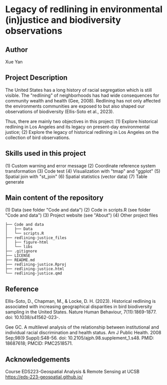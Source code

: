 # Legacy of redlining in environmental (in)justice and biodiversity observations
## Author
Xue Yan

## Project Description

The United States has a long history of racial segregation which is still visible. The "redlining" of neighborhoods has had wide consequences for community wealth and health (Gee, 2008).
Redlining has not only affected the environments communities are exposed to but also shaped our observations of biodiversity (Ellis-Soto et al., 2023).

Thus, there are mainly two objectives in this project: 
(1) Explore historical redlining in Los Angeles and its legacy on present-day environmental justice;
(2) Explore the legacy of historical redlining in Los Angeles on the collection of bird observations.

## Skills used in this project

(1) Custom warning and error message 
(2) Coordinate reference system transformation
(3) Code test
(4) Visualization with "tmap" and "ggplot"
(5) Spatial join with "st_join"
(6) Spatial statistics (vector data)
(7) Table generate

## Main content of the repository

(1) Data (see folder "Code and data")
(2) Code in scripts.R (see folder "Code and data")
(3) Project website (see "About")
(4) Other project files
```
├── Code and data
│   ├── Data
│   └── scripts.R
├── redlining-justice_files
│   ├── figure-html
│   └── libs
├── .gitignore
├── LICENSE
├── README.md
├── redlining-justice.Rproj
├── redlining-justice.html
└── redlining-justice.qmd
```
## Reference
Ellis-Soto, D., Chapman, M., & Locke, D. H. (2023). Historical redlining is associated with increasing geographical disparities in bird biodiversity sampling in the United States. Nature Human Behaviour, 7(11):1869-1877. doi: 10.1038/s41562-023-.

Gee GC. A multilevel analysis of the relationship between institutional and individual racial discrimination and health status. Am J Public Health. 2008 Sep;98(9 Suppl):S48-56. doi: 10.2105/ajph.98.supplement_1.s48. PMID: 18687618; PMCID: PMC2518571.

## Acknowledgements
Course EDS223-Geospatial Analysis & Remote Sensing at UCSB
https://eds-223-geospatial.github.io/
